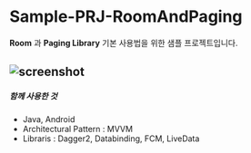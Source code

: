 # Sample-PRJ-RoomAndPaging


**Room** 과 **Paging Library** 기본 사용법을 위한 샘플 프로젝트입니다.

![screenshot](./img/Screenshot.jpg)
---
##### 함께 사용한 것

* Java, Android
* Architectural Pattern : MVVM 
* Libraris : Dagger2, Databinding, FCM, LiveData


